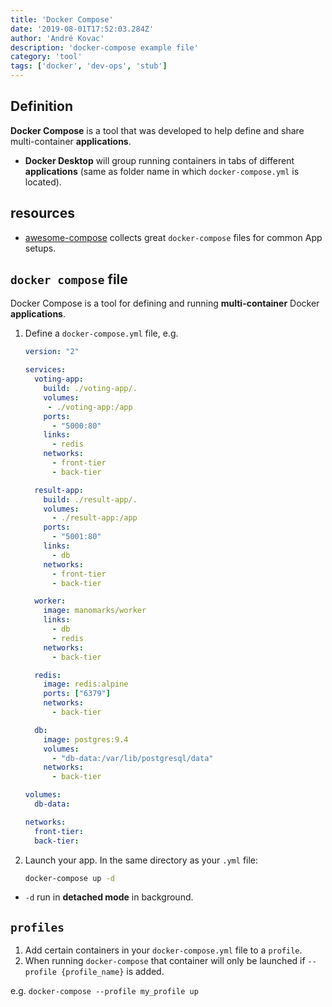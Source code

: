 ```yaml
---
title: 'Docker Compose'
date: '2019-08-01T17:52:03.284Z'
author: 'André Kovac'
description: 'docker-compose example file'
category: 'tool'
tags: ['docker', 'dev-ops', 'stub']
---
```


## Definition

**Docker Compose** is a tool that was developed to help define and share multi-container **applications**.

- **Docker Desktop** will group running containers in tabs of different **applications** (same as folder name in which `docker-compose.yml` is located).

## resources

- [awesome-compose](https://github.com/docker/awesome-compose/tree/master/spring-postgres) collects great `docker-compose` files for common App setups.

## `docker compose` file

Docker Compose is a tool for defining and running **multi-container** Docker **applications**.

1.  Define a `docker-compose.yml` file, e.g.

    ```yml
    version: "2"

    services:
      voting-app:
        build: ./voting-app/.
        volumes:
         - ./voting-app:/app
        ports:
          - "5000:80"
        links:
          - redis
        networks:
          - front-tier
          - back-tier

      result-app:
        build: ./result-app/.
        volumes:
          - ./result-app:/app
        ports:
          - "5001:80"
        links:
          - db
        networks:
          - front-tier
          - back-tier

      worker:
        image: manomarks/worker
        links:
          - db
          - redis
        networks:
          - back-tier

      redis:
        image: redis:alpine
        ports: ["6379"]
        networks:
          - back-tier

      db:
        image: postgres:9.4
        volumes:
          - "db-data:/var/lib/postgresql/data"
        networks:
          - back-tier

    volumes:
      db-data:

    networks:
      front-tier:
      back-tier:
    ```

1.  Launch your app. In the same directory as your `.yml` file:

	```bash
    docker-compose up -d
	```

  - `-d` run in **detached mode** in background.

## `profiles`

1. Add certain containers in your `docker-compose.yml` file to a `profile`.
2. When running `docker-compose` that container will only be launched if `--profile {profile_name}` is added.

  e.g. `docker-compose --profile my_profile up`
